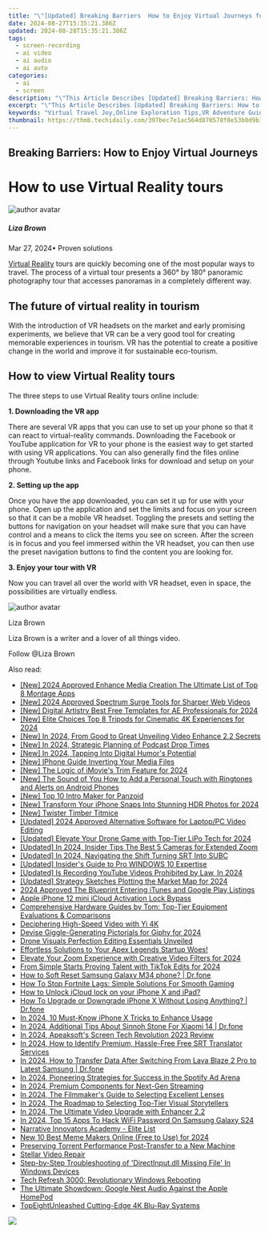 ```yaml
---
title: "\"[Updated] Breaking Barriers  How to Enjoy Virtual Journeys for 2024\""
date: 2024-08-27T15:35:21.386Z
updated: 2024-08-28T15:35:21.386Z
tags: 
  - screen-recording
  - ai video
  - ai audio
  - ai auto
categories: 
  - ai
  - screen
description: "\"This Article Describes [Updated] Breaking Barriers: How to Enjoy Virtual Journeys for 2024\""
excerpt: "\"This Article Describes [Updated] Breaking Barriers: How to Enjoy Virtual Journeys for 2024\""
keywords: "Virtual Travel Joy,Online Exploration Tips,VR Adventure Guides,Virtual Tour Bliss,Remote Voyage Fun,Journey Enjoyment Hack,Virtual Escapades Guide"
thumbnail: https://thmb.techidaily.com/397bec7e1ac564d870578f8e53b0d9b1f4434dbf653453a52ec177581ebd538d.jpg
---
```


## Breaking Barriers: How to Enjoy Virtual Journeys

# How to use Virtual Reality tours

![author avatar](https://lh5.googleusercontent.com/-AIMmjowaFs4/AAAAAAAAAAI/AAAAAAAAABc/Y5UmwDaI7HU/s250-c-k/photo.jpg)

##### Liza Brown

 Mar 27, 2024• Proven solutions

[Virtual Reality](https://tools.techidaily.com/wondershare/filmora/download/) tours are quickly becoming one of the most popular ways to travel. The process of a virtual tour presents a 360° by 180° panoramic photography tour that accesses panoramas in a completely different way.

## The future of virtual reality in tourism

 With the introduction of VR headsets on the market and early promising experiments, we believe that VR can be a very good tool for creating memorable experiences in tourism. VR has the potential to create a positive change in the world and improve it for sustainable eco-tourism.

## How to view Virtual Reality tours

 The three steps to use Virtual Reality tours online include:

**1\. Downloading the VR app**

 There are several VR apps that you can use to set up your phone so that it can react to virtual-reality commands. Downloading the Facebook or YouTube application for VR to your phone is the easiest way to get started with using VR applications. You can also generally find the files online through Youtube links and Facebook links for download and setup on your phone.

**2\. Setting up the app**

 Once you have the app downloaded, you can set it up for use with your phone. Open up the application and set the limits and focus on your screen so that it can be a mobile VR headset. Toggling the presets and setting the buttons for navigation on your headset will make sure that you can have control and a means to click the items you see on screen. After the screen is in focus and you feel immersed within the VR headset, you can then use the preset navigation buttons to find the content you are looking for.

**3\. Enjoy your tour with VR**

 Now you can travel all over the world with VR headset, even in space, the possibilities are virtually endless.

![author avatar](https://lh5.googleusercontent.com/-AIMmjowaFs4/AAAAAAAAAAI/AAAAAAAAABc/Y5UmwDaI7HU/s250-c-k/photo.jpg)

Liza Brown

Liza Brown is a writer and a lover of all things video.

Follow @Liza Brown


<ins class="adsbygoogle"
     style="display:block"
     data-ad-format="autorelaxed"
     data-ad-client="ca-pub-7571918770474297"
     data-ad-slot="1223367746"></ins>



<ins class="adsbygoogle"
     style="display:block"
     data-ad-client="ca-pub-7571918770474297"
     data-ad-slot="8358498916"
     data-ad-format="auto"
     data-full-width-responsive="true"></ins>


<span class="atpl-alsoreadstyle">Also read:</span>
<div><ul>
<li><a href="https://fox-hovers.techidaily.com/new-2024-approved-enhance-media-creation-the-ultimate-list-of-top-8-montage-apps/"><u>[New] 2024 Approved  Enhance Media Creation  The Ultimate List of Top 8 Montage Apps</u></a></li>
<li><a href="https://fox-hovers.techidaily.com/new-2024-approved-spectrum-surge-tools-for-sharper-web-videos/"><u>[New] 2024 Approved  Spectrum Surge  Tools for Sharper Web Videos</u></a></li>
<li><a href="https://fox-hovers.techidaily.com/new-digital-artistry-best-free-templates-for-ae-professionals-for-2024/"><u>[New] Digital Artistry  Best Free Templates for AE Professionals for 2024</u></a></li>
<li><a href="https://fox-hovers.techidaily.com/new-elite-choices-top-8-tripods-for-cinematic-4k-experiences-for-2024/"><u>[New] Elite Choices  Top 8 Tripods for Cinematic 4K Experiences for 2024</u></a></li>
<li><a href="https://fox-hovers.techidaily.com/new-in-2024-from-good-to-great-unveiling-video-enhance-22-secrets/"><u>[New] In 2024, From Good to Great  Unveiling Video Enhance 2.2 Secrets</u></a></li>
<li><a href="https://fox-hovers.techidaily.com/new-in-2024-strategic-planning-of-podcast-drop-times/"><u>[New] In 2024, Strategic Planning of Podcast Drop Times</u></a></li>
<li><a href="https://fox-hovers.techidaily.com/new-in-2024-tapping-into-digital-humors-potential/"><u>[New] In 2024, Tapping Into Digital Humor's Potential</u></a></li>
<li><a href="https://fox-hovers.techidaily.com/new-iphone-guide-inverting-your-media-files/"><u>[New] IPhone Guide  Inverting Your Media Files</u></a></li>
<li><a href="https://fox-hovers.techidaily.com/new-the-logic-of-imovies-trim-feature-for-2024/"><u>[New] The Logic of iMovie's Trim Feature for 2024</u></a></li>
<li><a href="https://fox-hovers.techidaily.com/new-the-sound-of-you-how-to-add-a-personal-touch-with-ringtones-and-alerts-on-android-phones/"><u>[New] The Sound of You  How to Add a Personal Touch with Ringtones and Alerts on Android Phones</u></a></li>
<li><a href="https://fox-hovers.techidaily.com/new-top-10-intro-maker-for-panzoid/"><u>[New] Top 10 Intro Maker for Panzoid</u></a></li>
<li><a href="https://fox-hovers.techidaily.com/new-transform-your-iphone-snaps-into-stunning-hdr-photos-for-2024/"><u>[New] Transform Your iPhone Snaps Into Stunning HDR Photos for 2024</u></a></li>
<li><a href="https://fox-hovers.techidaily.com/new-twister-timber-titmice/"><u>[New] Twister Timber Titmice</u></a></li>
<li><a href="https://fox-hovers.techidaily.com/updated-2024-approved-alternative-software-for-laptoppc-video-editing/"><u>[Updated] 2024 Approved  Alternative Software for Laptop/PC Video Editing</u></a></li>
<li><a href="https://fox-hovers.techidaily.com/updated-elevate-your-drone-game-with-top-tier-lipo-tech-for-2024/"><u>[Updated] Elevate Your Drone Game with Top-Tier LiPo Tech for 2024</u></a></li>
<li><a href="https://fox-hovers.techidaily.com/updated-in-2024-insider-tips-the-best-5-cameras-for-extended-zoom/"><u>[Updated] In 2024, Insider Tips  The Best 5 Cameras for Extended Zoom</u></a></li>
<li><a href="https://fox-hovers.techidaily.com/updated-in-2024-navigating-the-shift-turning-srt-into-subc/"><u>[Updated] In 2024, Navigating the Shift  Turning SRT Into SUBC</u></a></li>
<li><a href="https://fox-hovers.techidaily.com/updated-insiders-guide-to-pro-windows-10-expertise/"><u>[Updated] Insider's Guide to Pro WINDOWS 10 Expertise</u></a></li>
<li><a href="https://youtube-blog.techidaily.com/ed-is-recording-youtube-videos-prohibited-by-law-in-2024/"><u>[Updated] Is Recording YouTube Videos Prohibited by Law, In 2024</u></a></li>
<li><a href="https://fox-hovers.techidaily.com/updated-strategy-sketches-plotting-the-market-map-for-2024/"><u>[Updated] Strategy Sketches  Plotting the Market Map for 2024</u></a></li>
<li><a href="https://some-approaches.techidaily.com/2024-approved-the-blueprint-entering-itunes-and-google-play-listings/"><u>2024 Approved  The Blueprint  Entering iTunes and Google Play Listings</u></a></li>
<li><a href="https://activate-lock.techidaily.com/apple-iphone-12-mini-icloud-activation-lock-bypass-by-drfone-ios/"><u>Apple iPhone 12 mini iCloud Activation Lock Bypass</u></a></li>
<li><a href="https://hardware-help.techidaily.com/comprehensive-hardware-guides-by-tom-top-tier-equipment-evaluations-and-comparisons/"><u>Comprehensive Hardware Guides by Tom: Top-Tier Equipment Evaluations & Comparisons</u></a></li>
<li><a href="https://fox-hovers.techidaily.com/deciphering-high-speed-video-with-yi-4k/"><u>Deciphering High-Speed Video with Yi 4K</u></a></li>
<li><a href="https://fox-hovers.techidaily.com/devise-giggle-generating-pictorials-for-giphy-for-2024/"><u>Devise Giggle-Generating Pictorials for Giphy for 2024</u></a></li>
<li><a href="https://fox-hovers.techidaily.com/drone-visuals-perfection-editing-essentials-unveiled/"><u>Drone Visuals Perfection  Editing Essentials Unveiled</u></a></li>
<li><a href="https://ai-editing-video.techidaily.com/1722998189915-effortless-solutions-to-your-apex-legends-startup-woes/"><u>Effortless Solutions to Your Apex Legends Startup Woes!</u></a></li>
<li><a href="https://fox-hovers.techidaily.com/elevate-your-zoom-experience-with-creative-video-filters-for-2024/"><u>Elevate Your Zoom Experience with Creative Video Filters for 2024</u></a></li>
<li><a href="https://fox-hovers.techidaily.com/from-simple-starts-proving-talent-with-tiktok-edits-for-2024/"><u>From Simple Starts  Proving Talent with TikTok Edits for 2024</u></a></li>
<li><a href="https://techidaily.com/how-to-soft-reset-samsung-galaxy-m34-phone-drfone-by-drfone-reset-android-reset-android/"><u>How to Soft Reset Samsung Galaxy M34 phone? | Dr.fone</u></a></li>
<li><a href="https://win-solutions.techidaily.com/how-to-stop-fortnite-lags-simple-solutions-for-smooth-gaming/"><u>How To Stop Fortnite Lags: Simple Solutions For Smooth Gaming</u></a></li>
<li><a href="https://activate-lock.techidaily.com/how-to-unlock-icloud-lock-on-your-iphone-x-and-ipad-by-drfone-ios/"><u>How to Unlock iCloud lock on your iPhone X and iPad?</u></a></li>
<li><a href="https://review-topics.techidaily.com/how-to-upgrade-or-downgrade-iphone-x-without-losing-anything-drfone-by-drfone-ios-system-repair-ios-system-repair/"><u>How To Upgrade or Downgrade iPhone X Without Losing Anything? | Dr.fone</u></a></li>
<li><a href="https://extra-lessons.techidaily.com/in-2024-10-must-know-iphone-x-tricks-to-enhance-usage/"><u>In 2024, 10 Must-Know iPhone X Tricks to Enhance Usage</u></a></li>
<li><a href="https://android-pokemon-go.techidaily.com/in-2024-additional-tips-about-sinnoh-stone-for-xiaomi-14-drfone-by-drfone-virtual-android/"><u>In 2024, Additional Tips About Sinnoh Stone For Xiaomi 14 | Dr.fone</u></a></li>
<li><a href="https://screen-capture.techidaily.com/in-2024-apeaksofts-screen-tech-revolution-2023-review/"><u>In 2024, Apeaksoft's Screen Tech Revolution  2023 Review</u></a></li>
<li><a href="https://some-knowledge.techidaily.com/in-2024-how-to-identify-premium-hassle-free-free-srt-translator-services/"><u>In 2024, How to Identify Premium, Hassle-Free Free SRT Translator Services</u></a></li>
<li><a href="https://android-transfer.techidaily.com/in-2024-how-to-transfer-data-after-switching-from-lava-blaze-2-pro-to-latest-samsung-drfone-by-drfone-transfer-from-android-transfer-from-android/"><u>In 2024, How to Transfer Data After Switching From Lava Blaze 2 Pro to Latest Samsung | Dr.fone</u></a></li>
<li><a href="https://fox-hovers.techidaily.com/in-2024-pioneering-strategies-for-success-in-the-spotify-ad-arena/"><u>In 2024, Pioneering Strategies for Success in the Spotify Ad Arena</u></a></li>
<li><a href="https://fox-hovers.techidaily.com/in-2024-premium-components-for-next-gen-streaming/"><u>In 2024, Premium Components for Next-Gen Streaming</u></a></li>
<li><a href="https://youtube-docs.techidaily.com/24-the-filmmakers-guide-to-selecting-excellent-lenses/"><u>In 2024, The Filmmaker's Guide to Selecting Excellent Lenses</u></a></li>
<li><a href="https://some-approaches.techidaily.com/in-2024-the-roadmap-to-selecting-top-tier-visual-storytellers/"><u>In 2024, The Roadmap to Selecting Top-Tier Visual Storytellers</u></a></li>
<li><a href="https://some-approaches.techidaily.com/in-2024-the-ultimate-video-upgrade-with-enhancer-22/"><u>In 2024, The Ultimate Video Upgrade with Enhancer 2.2</u></a></li>
<li><a href="https://android-unlock.techidaily.com/in-2024-top-15-apps-to-hack-wifi-password-on-samsung-galaxy-s24-by-drfone-android/"><u>In 2024, Top 15 Apps To Hack WiFi Password On Samsung Galaxy S24</u></a></li>
<li><a href="https://fox-hovers.techidaily.com/narrative-innovators-academy-elite-list/"><u>Narrative Innovators Academy - Elite List</u></a></li>
<li><a href="https://meme-emoji.techidaily.com/new-10-best-meme-makers-online-free-to-use-for-2024/"><u>New 10 Best Meme Makers Online (Free to Use) for 2024</u></a></li>
<li><a href="https://windows11.techidaily.com/preserving-torrent-performance-post-transfer-to-a-new-machine/"><u>Preserving Torrent Performance Post-Transfer to a New Machine</u></a></li>
<li><a href="https://tools.techidaily.com/stellar-video-repair/"><u>Stellar Video Repair</u></a></li>
<li><a href="https://techno-recovery.techidaily.com/step-by-step-troubleshooting-of-directinputdll-missing-file-in-windows-devices/"><u>Step-by-Step Troubleshooting of 'DirectInput.dll Missing File' In Windows Devices</u></a></li>
<li><a href="https://windows11.techidaily.com/tech-refresh-3000-revolutionary-windows-rebooting/"><u>Tech Refresh 3000: Revolutionary Windows Rebooting</u></a></li>
<li><a href="https://buynow-info.techidaily.com/the-ultimate-showdown-google-nest-audio-against-the-apple-homepod/"><u>The Ultimate Showdown: Google Nest Audio Against the Apple HomePod</u></a></li>
<li><a href="https://fox-hovers.techidaily.com/topeightunleashed-cutting-edge-4k-blu-ray-systems/"><u>TopEightUnleashed  Cutting-Edge 4K Blu-Ray Systems</u></a></li>
</ul></div>

<!-- affiliate ads begin -->
<a href="https://store.nero.com/order/checkout.php?PRODS=42296985&QTY=1&AFFILIATE=108875&CART=1"><img src="https://secure.avangate.com/images/merchant/9cea886b9f44a3c2df1163730ab64994/products/copy_nero_burning_rom_cart.png" border="0">
</a>
<!-- affiliate ads end -->
